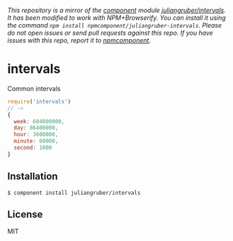 *This repository is a mirror of the [component](http://component.io) module [juliangruber/intervals](http://github.com/juliangruber/intervals). It has been modified to work with NPM+Browserify. You can install it using the command `npm install npmcomponent/juliangruber-intervals`. Please do not open issues or send pull requests against this repo. If you have issues with this repo, report it to [npmcomponent](https://github.com/airportyh/npmcomponent).*

# intervals

  Common intervals
  
```js
require('intervals')
// ->
{
  week: 604800000,
  day: 86400000,
  hour: 3600000,
  minute: 60000,
  second: 1000
}
```

## Installation

    $ component install juliangruber/intervals

## License

  MIT

